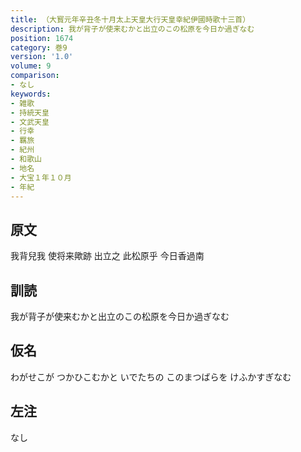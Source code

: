 ```yaml
---
title: （大寳元年辛丑冬十月太上天皇大行天皇幸紀伊國時歌十三首）
description: 我が背子が使来むかと出立のこの松原を今日か過ぎなむ
position: 1674
category: 巻9
version: '1.0'
volume: 9
comparison:
- なし
keywords:
- 雑歌
- 持統天皇
- 文武天皇
- 行幸
- 羈旅
- 紀州
- 和歌山
- 地名
- 大宝１年１０月
- 年紀
---
```


## 原文

我背兒我 使将来歟跡 出立之 此松原乎 今日香過南

## 訓読

我が背子が使来むかと出立のこの松原を今日か過ぎなむ

## 仮名

わがせこが つかひこむかと いでたちの このまつばらを けふかすぎなむ

## 左注

なし
